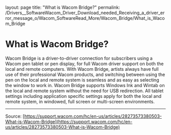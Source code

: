 layout: page
title: "What is Wacom Bridge?"
permalink: /Drivers__SoftwareWacom_Driver_Download_needed_Receiving_a_driver_error_message_o/Wacom_SoftwareRead_More/Wacom_Bridge/What_is_Wacom_Bridge

# What is Wacom Bridge?

Wacom Bridge is a driver-to-driver connection for subscribers using a Wacom pen tablet or pen display, for full Wacom driver support on both the local and remote computers. With Wacom Bridge, artists always have full use of their professional Wacom products, and switching between using the pen on the local and remote system is seamless and as easy as selecting the window to work in. Wacom Bridge supports Windows Ink and Wintab on the local and remote system without the need for USB redirection. All tablet settings including application specific settings apply for both the local and remote system, in windowed, full screen or multi-screen environments.

---
Source: [https://support.wacom.com/hc/en-us/articles/28273573380503-What-is-Wacom-Bridge](https://support.wacom.com/hc/en-us/articles/28273573380503-What-is-Wacom-Bridge)
